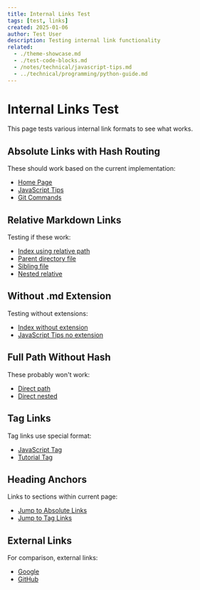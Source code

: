 ```yaml
---
title: Internal Links Test
tags: [test, links]
created: 2025-01-06
author: Test User
description: Testing internal link functionality
related:
  - ./theme-showcase.md
  - ./test-code-blocks.md
  - /notes/technical/javascript-tips.md
  - ../technical/programming/python-guide.md
---
```


# Internal Links Test

This page tests various internal link formats to see what works.

## Absolute Links with Hash Routing

These should work based on the current implementation:
- [Home Page](#/notes/index.md)
- [JavaScript Tips](#/notes/technical/javascript-tips.md)
- [Git Commands](#/notes/reference/git-commands.md)

## Relative Markdown Links

Testing if these work:
- [Index using relative path](./index.md)
- [Parent directory file](../notes/index.md)
- [Sibling file](./theme-showcase.md)
- [Nested relative](./technical/javascript-tips.md)

## Without .md Extension

Testing without extensions:
- [Index without extension](./index)
- [JavaScript Tips no extension](./technical/javascript-tips)

## Full Path Without Hash

These probably won't work:
- [Direct path](/notes/index.md)
- [Direct nested](/notes/technical/javascript-tips.md)

## Tag Links

Tag links use special format:
- [JavaScript Tag](#/tags/javascript)
- [Tutorial Tag](#/tags/tutorial)

## Heading Anchors

Links to sections within current page:
- [Jump to Absolute Links](#absolute-links-with-hash-routing)
- [Jump to Tag Links](#tag-links)

## External Links

For comparison, external links:
- [Google](https://www.google.com)
- [GitHub](https://github.com)